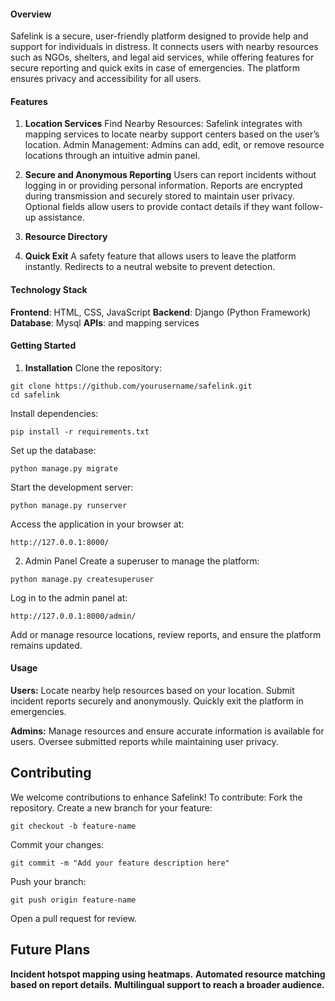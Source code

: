 #### **Overview**
Safelink is a secure, user-friendly platform designed to provide help and support for individuals in distress. 
It connects users with nearby resources such as NGOs, shelters, and legal aid services, while offering features for 
secure reporting and quick exits in case of emergencies. The platform ensures privacy and accessibility for all users.

#### **Features**
1. **Location Services**
Find Nearby Resources:
Safelink integrates with mapping services to locate nearby support centers based on the user’s location.
Admin Management:
Admins can add, edit, or remove resource locations through an intuitive admin panel.

2. **Secure and Anonymous Reporting**
Users can report incidents without logging in or providing personal information.
Reports are encrypted during transmission and securely stored to maintain user privacy.
Optional fields allow users to provide contact details if they want follow-up assistance.

3. **Resource Directory**

4. **Quick Exit**
A safety feature that allows users to leave the platform instantly.
Redirects to a neutral website to prevent detection.

#### **Technology Stack**
**Frontend**: HTML, CSS, JavaScript
**Backend**: Django (Python Framework)
**Database**: Mysql
**APIs**:  and mapping services

#### **Getting Started**
1. **Installation**
Clone the repository:

````
git clone https://github.com/yourusername/safelink.git
cd safelink
````
Install dependencies:
````
pip install -r requirements.txt

````
Set up the database:
````
python manage.py migrate
````
Start the development server:

````
python manage.py runserver
````
Access the application in your browser at:
````
http://127.0.0.1:8000/

````
2. Admin Panel
Create a superuser to manage the platform:
````
python manage.py createsuperuser
````
Log in to the admin panel at:
````
http://127.0.0.1:8000/admin/
````
Add or manage resource locations, review reports, and ensure the platform remains updated.


#### **Usage**
**Users:**
Locate nearby help resources based on your location.
Submit incident reports securely and anonymously.
Quickly exit the platform in emergencies.

**Admins:**
Manage resources and ensure accurate information is available for users.
Oversee submitted reports while maintaining user privacy.

## **Contributing**
We welcome contributions to enhance Safelink! To contribute:
Fork the repository.
Create a new branch for your feature:
````
git checkout -b feature-name
````
Commit your changes:
````
git commit -m "Add your feature description here"
````
Push your branch:
````
git push origin feature-name

````
Open a pull request for review.


## **Future Plans**
**Incident hotspot mapping using heatmaps.**
**Automated resource matching based on report details.**
**Multilingual support to reach a broader audience.**



   



